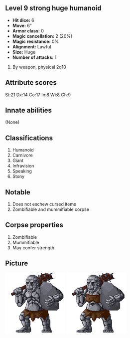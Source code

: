 ## Level 9 strong huge humanoid
- **Hit dice:** 6
- **Move:** 6"
- **Armor class:** 0
- **Magic cancellation:** 2 (20%)
- **Magic resistance:** 0%
- **Alignment:** Lawful
- **Size:** Huge
- **Number of attacks:** 1
1. By weapon, physical 2d10
## Attribute scores
St:21 Dx:14 Co:17 In:8 Wi:8 Ch:9
## Innate abilities
(None)
## Classifications
1. Humanoid
2. Carnivore
3. Giant
4. Infravision
5. Speaking
6. Stony
## Notable
1. Does not eschew cursed items
2. Zombifiable and mummifiable corpse
## Corpse properties
1. Zombifiable
2. Mummifiable
3. May confer strength
## Picture
![Stone giant](https://github.com/hyvanmielenpelit/GnollHackTileSet/blob/main/Monsters/stone_giant/stone_giant.png) ![Stone giantess](https://github.com/hyvanmielenpelit/GnollHackTileSet/blob/main/Monsters/stone_giant/stone_giant_female.png)
